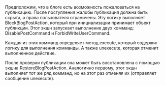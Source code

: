 Предположим, что в блоге есть возможность пожаловаться на публикацию.
После поступления жалобы публикация должна быть скрыта, а права пользователя ограничены.
Эту логику выполняет BlockBlogPostAction, который при инициализации принимает объект публикции. Этот экшн запускает выполнение двух комманд: DisablePostCommand и ForbidWriteUserCommand.

Каждая из этих комманд определяет метод execute, который содержит логику для выполнения комманды. А также unexecute, которая отменит выполненное действие.

После проверки публикации она может быть восстановлена с помощью экшна RestoreBlogPostAction. Аналогично первому, этот экшн выполняет тот же ряд комманд, но на этот раз отменяя их (отправляет сообщение unexecute).
